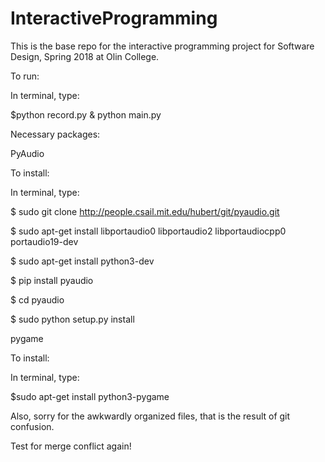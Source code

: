 # InteractiveProgramming
This is the base repo for the interactive programming project for Software Design, Spring 2018 at Olin College.

To run:

In terminal, type:

$python record.py & python main.py

Necessary packages:

PyAudio

To install:

In terminal, type:

$ sudo git clone http://people.csail.mit.edu/hubert/git/pyaudio.git

$ sudo apt-get install libportaudio0 libportaudio2 libportaudiocpp0 portaudio19-dev

$ sudo apt-get install python3-dev

$ pip install pyaudio

$ cd pyaudio

$ sudo python setup.py install

pygame

To install:

In terminal, type:

$sudo apt-get install python3-pygame


Also, sorry for the awkwardly organized files, that is the result of git confusion.

Test for merge conflict again!
